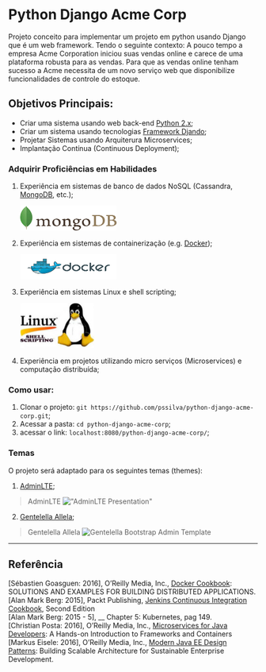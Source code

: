 # Python Django Acme Corp
Projeto conceito para implementar um projeto em python usando Django que é um web framework. 
Tendo o seguinte contexto: A pouco tempo a empresa Acme Corporation iniciou suas vendas online e 
carece de uma plataforma robusta para as vendas. Para que as vendas online tenham sucesso a 
Acme necessita de um novo serviço web que disponibilize funcionalidades de controle do estoque.

## Objetivos Principais:
- Criar uma sistema usando web back-end [Python 2.x](https://www.python.org/doc/);
- Criar um sistema usando tecnologias [Framework Djando](https://www.djangoproject.com/);
- Projetar Sistemas usando Arquiterura Microservices;
- Implantação Contínua (Continuous Deployment);

### Adquirir Proficiências em Habilidades

1. Experiência em sistemas de banco de dados NoSQL (Cassandra, [MongoDB](https://www.mongodb.com/), etc.);
	<p><img src="https://github.com/pssilva/java-framework-spring/blob/master/doc-repo/mongoDB.png" alt="Experiência em sistemas de banco de dados NoSQL" height="50" width="195"/></p>
2. Experiência em sistemas de containerização (e.g. [Docker](https://hub.docker.com/r/pss1suporte/paas-docker/));
	<p><img src="https://github.com/pssilva/java-framework-spring/blob/master/doc-repo/docker.png" alt="Experiência em sistemas de containerização Docker" height="50" width="195"></p>
3. Experiência em sistemas Linux e shell scripting;
	<p><img src="https://github.com/pssilva/java-framework-spring/blob/master/doc-repo/shell-linux.jpeg" alt="Experiência em sistemas Linux e shell scripting" height="91" width="150"></p>
4. Experiência em projetos utilizando micro serviços (Microservices) e computação distribuída;

### Como usar:

1. Clonar o projeto: `git https://github.com/pssilva/python-django-acme-corp.git`;
2. Acessar a pasta: `cd python-django-acme-corp`;
3. acessar o link: `localhost:8080/python-django-acme-corp/`;


### Temas 
O projeto será adaptado para os seguintes temas (themes):

1. [AdminLTE](https://github.com/almasaeed2010/AdminLTE); <br />
>AdminLTE
!["AdminLTE Presentation"](https://almsaeedstudio.com/AdminLTE2.png "AdminLTE Presentation")

2. [Gentelella Allela](https://github.com/puikinsh/gentelella); <br />
>Gentelella Allela
![Gentelella Bootstrap Admin Template](https://cdn.colorlib.com/wp/wp-content/uploads/sites/2/gentelella-admin-template-preview.jpg "Gentelella Theme Browser Preview")

---
## Referência

\[Sébastien Goasguen: 2016\], O’Reilly Media, Inc., [Docker Cookbook](http://www.allitebooks.com/docker-cookbook/): SOLUTIONS AND EXAMPLES FOR BUILDING DISTRIBUTED APPLICATIONS.<br />
\[Alan Mark Berg: 2015\],  Packt Publishing, [Jenkins Continuous Integration Cookbook](https://ebooks-it.org/1784390089-ebook.htm), Second Edition<br />
\[Alan Mark Berg: 2015 - 5\],  __ Chapter 5: Kubernetes, pag 149.<br />
\[Christian Posta: 2016\], O’Reilly Media, Inc., [Microservices for Java Developers](https://developers.redhat.com/promotions/microservices-for-java-developers/): A Hands-on Introduction to Frameworks and Containers <br />
\[Markus Eisele: 2016\], O’Reilly Media, Inc., [Modern Java EE Design Patterns](https://developers.redhat.com/promotions/distributed-javaee-architecture/): Building Scalable Architecture for Sustainable Enterprise Development. <br />  


